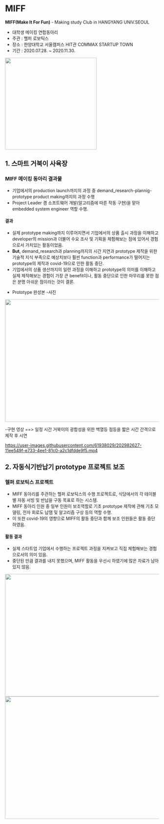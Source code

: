 # MIFF
**MIFF(Make It For Fun)** - Making study Club in HANGYANG UNIV.SEOUL
* 대학생 메이킹 연합동아리
* 주관 : 헬퍼 로보틱스
* 장소 : 한양대학교 서울캠퍼스 HIT관 COMMAX STARTUP TOWN
* 기간 : 2020.07.28. ~ 2020.11.30.
<img src="https://user-images.githubusercontent.com/61938029/202362516-8206c326-4708-408b-bd2b-418fc63ba619.jpg" width="300" height="300">

## 1. 스마트 거북이 사육장
### MIFF 메이킹 동아리 결과물
- 기업에서의 production launch까지의 과정 중 demand_research-plannig-prototype product making까지의 과정 수행
- Project Leader 겸 소프트웨어 개발(알고리즘에 따른 작동 구현)을 맡아 embedded system engineer 역할 수행.

#### 결과
- 실제 prototype making까지 이루어지면서 기업에서의 상품 출시 과정을 이해하고 developer의 mission과 더불어 수요 조사 및 기획을 체험해보는 점에 있어서 경험으로서 가치있는 활동이었음.
- **But**, demand_research과 planning까지의 시간 지연과 prototype 제작을 위한 기술적 지식 부족으로 예상치보다 훨씬 function과 performance가 떨어지는 prototype의 제작과 covid-19으로 인한 활동 중단.
- 기업에서의 상품 생산까지의 일련 과정을 이해하고 prototype의 의미를 이해하고 실제 제작해보는 경험이 가장 큰 benefit이나, 활동 중단으로 인한 마무리를 못한 점은 분명 아쉬운 점이라는 것이 결론.

* Prototype 완성본
-사진
<img src="https://user-images.githubusercontent.com/61938029/202361159-7cdc551c-c0f0-4148-b50e-38cf78b0cd63.jpg" width="600" height="400">

-구현 영상 ==> 일정 시간 거북이의 광합성을 위한 백열등 점등을 짧은 시간 간격으로 제작 후 시연

https://user-images.githubusercontent.com/61938029/202982627-11ee549f-e733-4ee1-81c0-a2c1dfdde9f5.mp4



## 2. 자동식기반납기 prototype 프로젝트 보조
### 헬퍼 로보틱스 프로젝트
- MIFF 동아리를 주관하는 헬퍼 로보틱스의 수행 프로젝트로, 식당에서의 각 테이블별 자동 서빙 및 반납을 구동 목표로 하는 시스템.
- MIFF 동아리 인원 중 일부 인원이 보조역할로 기초 prototype 제작에 관해 기초 모델링, 전자 회로도 납땜 및 알고리즘 구상 등의 역할 수행.
- 이 또한 covid-19의 영향으로 MIFF의 활동 중단과 함께 보조 인원들은 활동 중단하였음.

#### 활동 결과
- 실제 스타트업 기업에서 수행하는 프로젝트 과정을 지켜보고 직접 체험해보는 경험으로서의 의미 있음.
- 중단된 만큼 결과를 내지 못했으며, MIFF 활동을 우선시 하였기에 많은 자료가 남아있지 않음.
<img src="https://user-images.githubusercontent.com/61938029/203702559-4128b77a-3161-4b83-b1c9-119b2c5a4be2.jpg" width="600" height="400">
<img src="https://user-images.githubusercontent.com/61938029/203702691-f4bb8a9a-0f83-4e31-80d7-91231e03158e.jpg" width="600" height="400">

